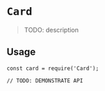 # `Card`

> TODO: description

## Usage

```
const card = require('Card');

// TODO: DEMONSTRATE API
```
